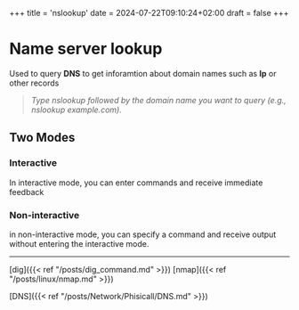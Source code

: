 +++
title = 'nslookup'
date = 2024-07-22T09:10:24+02:00
draft = false
+++

# Name server lookup
Used to query **DNS** to get inforamtion about domain names such as **Ip** or other records
>*Type nslookup followed by the domain name you want to query (e.g., nslookup example.com).*
## Two Modes 
### Interactive 
 In interactive mode, you can enter commands and receive immediate feedback
### Non-interactive
in non-interactive mode, you can specify a command and receive output without entering the interactive mode.




---
[dig]({{< ref "/posts/dig_command.md" >}})
[nmap]({{< ref "/posts/linux/nmap.md" >}})

[DNS]({{< ref "/posts/Network/Phisicall/DNS.md" >}})
